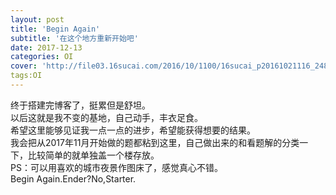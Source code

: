 ```yaml
---
layout: post
title: 'Begin Again'
subtitle: '在这个地方重新开始吧'
date: 2017-12-13
categories: OI
cover: 'http://file03.16sucai.com/2016/10/1100/16sucai_p20161021116_248.JPG'
tags:OI
---
```

终于搭建完博客了，挺累但是舒坦。    
以后这就是我不变的基地，自己动手，丰衣足食。    
希望这里能够见证我一点一点的进步，希望能获得想要的结果。    
我会把从2017年11月开始做的题都粘到这里，自己做出来的和看题解的分类一下，比较简单的就单独盖一个楼存放。    
PS：可以用喜欢的城市夜景作图床了，感觉真心不错。     
Begin Again.Ender?No,Starter.
